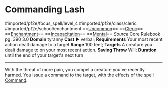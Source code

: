 # Commanding Lash
#imported/pf2e/focus_spell/level_4 #imported/pf2e/class/cleric #imported/pf2e/school/enchantment 
==[Uncommon](uncommon.md)== ==[Cleric](rules/traits/cleric.md)== ==[Enchantment](enchantment.md)== ==[Incapacitation](incapacitation.md)== ==[Mental](mental.md)==
*Source* Core Rulebook pg. 390 3.0
**Domain** tyranny
**Cast** ► verbal; **Requirements** Your most recent action dealt damage to a target
**Range** 100 feet; **Targets** A creature you dealt damage to on your most recent action.
**Saving Throw** Will; **Duration** until the end of your target's next turn

---
With the threat of more pain, you compel a creature you've recently harmed. You issue a command to the target, with the effects of the spell [Command](../../Arcane_Tradition/Level%201/Command.md).